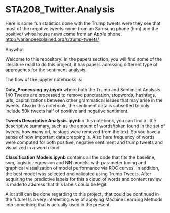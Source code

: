 # STA208_Twitter.Analysis

Here is some fun statistics done with the Trump tweets were they see that most of the negative tweets come from an Samsung phone (him) and the positive/ white house news come from an Apple phone.  http://varianceexplained.org/r/trump-tweets/


Anywho! 

Welcome to this repository! In the papers section, you will find some of the literature read to do this project; it has papers adressing different type of approaches for the sentiment analysis.

The flow of the jupyter notebooks is:

**Data_Processing.py.ipynb** where both the Trump and Sentiment Analysis 140 Tweets are processed to remove punctuation, stopwords, hashtags, urls, capitalizations between other grammatical issues that may arise in the tweets.  Also in this notebook, the sentiment data is subsetted to only include 50k tweets half of positive and negative sentiment.

**Tweets Descriptive Analysis.ipynb**in this notebook, you can find a little descriptive summary, such as the amount of words/token found in the set of tweets, how many url, hastags were removed from the text. So you have a sense of how important data prepping is.  Also here frequency of words were computed for both positive, negative sentiment and trump tweets and visualized in a word cloud.  

**Classification Models.ipynb** contains all the code that fits the baseline, svm, logistic regression and NN models, with parameter tuning and graphical visualization of model performance via ROC curves.  In addition, the best model was selected and validated using Trump Tweets.  After acquiring the predictive labels for this a cloud of words and content review is made to address that this labels could be legit. 


A lot still can be done regarding to this project, that could be continued in the future! Is a very interesting way of applying Machine Learning Methods into something that is actually used in the present. 



